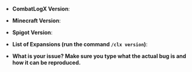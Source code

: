<!-- 
These are requirements for your issue. 
Make sure to delete this text and fill in the rest below 
-->

* **CombatLogX Version**:
* **Minecraft Version**: 
* **Spigot Version**: 

* **List of Expansions (run the command `/clx version`)**:

* **What is your issue? Make sure you type what the actual bug is and how it can be reproduced.**